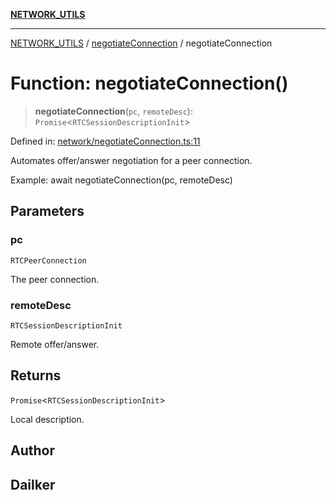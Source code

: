 [**NETWORK_UTILS**](../../README.md)

***

[NETWORK_UTILS](../../README.md) / [negotiateConnection](../README.md) / negotiateConnection

# Function: negotiateConnection()

> **negotiateConnection**(`pc`, `remoteDesc`): `Promise`\<`RTCSessionDescriptionInit`\>

Defined in: [network/negotiateConnection.ts:11](https://github.com/dailker/everyutil/blob/7c30ec40bbb398255a9be572db0a537e8bcb9c11/src/network/negotiateConnection.ts#L11)

Automates offer/answer negotiation for a peer connection.

Example: await negotiateConnection(pc, remoteDesc)

## Parameters

### pc

`RTCPeerConnection`

The peer connection.

### remoteDesc

`RTCSessionDescriptionInit`

Remote offer/answer.

## Returns

`Promise`\<`RTCSessionDescriptionInit`\>

Local description.

## Author

## Dailker
